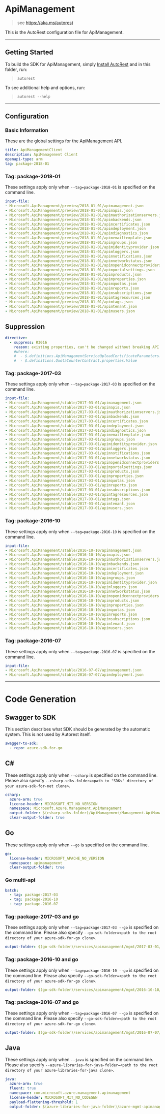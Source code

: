 # ApiManagement
    
> see https://aka.ms/autorest

This is the AutoRest configuration file for ApiManagement.



---
## Getting Started 
To build the SDK for ApiManagement, simply [Install AutoRest](https://aka.ms/autorest/install) and in this folder, run:

> `autorest`

To see additional help and options, run:

> `autorest --help`
---

## Configuration



### Basic Information 
These are the global settings for the ApiManagement API.

``` yaml
title: ApiManagementClient
description: ApiManagement Client
openapi-type: arm
tag: package-2018-01
```

### Tag: package-2018-01

These settings apply only when `--tag=package-2018-01` is specified on the command line.

``` yaml $(tag) == 'package-2018-01'
input-file:
- Microsoft.ApiManagement/preview/2018-01-01/apimanagement.json
- Microsoft.ApiManagement/preview/2018-01-01/apimapis.json
- Microsoft.ApiManagement/preview/2018-01-01/apimauthorizationservers.json
- Microsoft.ApiManagement/preview/2018-01-01/apimbackends.json
- Microsoft.ApiManagement/preview/2018-01-01/apimcertificates.json
- Microsoft.ApiManagement/preview/2018-01-01/apimdeployment.json
- Microsoft.ApiManagement/preview/2018-01-01/apimdiagnostics.json
- Microsoft.ApiManagement/preview/2018-01-01/apimemailtemplate.json
- Microsoft.ApiManagement/preview/2018-01-01/apimgroups.json
- Microsoft.ApiManagement/preview/2018-01-01/apimidentityprovider.json
- Microsoft.ApiManagement/preview/2018-01-01/apimloggers.json
- Microsoft.ApiManagement/preview/2018-01-01/apimnotifications.json
- Microsoft.ApiManagement/preview/2018-01-01/apimnetworkstatus.json
- Microsoft.ApiManagement/preview/2018-01-01/apimopenidconnectproviders.json
- Microsoft.ApiManagement/preview/2018-01-01/apimportalsettings.json
- Microsoft.ApiManagement/preview/2018-01-01/apimproducts.json
- Microsoft.ApiManagement/preview/2018-01-01/apimproperties.json
- Microsoft.ApiManagement/preview/2018-01-01/apimquotas.json
- Microsoft.ApiManagement/preview/2018-01-01/apimreports.json
- Microsoft.ApiManagement/preview/2018-01-01/apimsubscriptions.json
- Microsoft.ApiManagement/preview/2018-01-01/apimtagresources.json
- Microsoft.ApiManagement/preview/2018-01-01/apimtags.json
- Microsoft.ApiManagement/preview/2018-01-01/apimtenant.json
- Microsoft.ApiManagement/preview/2018-01-01/apimusers.json
```

## Suppression
``` yaml
directive:
  - suppress: R3016
    reason: existing properties, can't be changed without breaking API.
    #where:
    #  - $.definitions.ApiManagementServiceUploadCertificateParameters.properties.certificate_password
    #  - $.definitions.QuotaCounterContract.properties.Value

```

### Tag: package-2017-03

These settings apply only when `--tag=package-2017-03` is specified on the command line.

``` yaml $(tag) == 'package-2017-03'
input-file:
- Microsoft.ApiManagement/stable/2017-03-01/apimanagement.json
- Microsoft.ApiManagement/stable/2017-03-01/apimapis.json
- Microsoft.ApiManagement/stable/2017-03-01/apimauthorizationservers.json
- Microsoft.ApiManagement/stable/2017-03-01/apimbackends.json
- Microsoft.ApiManagement/stable/2017-03-01/apimcertificates.json
- Microsoft.ApiManagement/stable/2017-03-01/apimdeployment.json
- Microsoft.ApiManagement/stable/2017-03-01/apimdiagnostics.json
- Microsoft.ApiManagement/stable/2017-03-01/apimemailtemplate.json
- Microsoft.ApiManagement/stable/2017-03-01/apimgroups.json
- Microsoft.ApiManagement/stable/2017-03-01/apimidentityprovider.json
- Microsoft.ApiManagement/stable/2017-03-01/apimloggers.json
- Microsoft.ApiManagement/stable/2017-03-01/apimnotifications.json
- Microsoft.ApiManagement/stable/2017-03-01/apimnetworkstatus.json
- Microsoft.ApiManagement/stable/2017-03-01/apimopenidconnectproviders.json
- Microsoft.ApiManagement/stable/2017-03-01/apimportalsettings.json
- Microsoft.ApiManagement/stable/2017-03-01/apimproducts.json
- Microsoft.ApiManagement/stable/2017-03-01/apimproperties.json
- Microsoft.ApiManagement/stable/2017-03-01/apimquotas.json
- Microsoft.ApiManagement/stable/2017-03-01/apimreports.json
- Microsoft.ApiManagement/stable/2017-03-01/apimsubscriptions.json
- Microsoft.ApiManagement/stable/2017-03-01/apimtagresources.json
- Microsoft.ApiManagement/stable/2017-03-01/apimtags.json
- Microsoft.ApiManagement/stable/2017-03-01/apimtenant.json
- Microsoft.ApiManagement/stable/2017-03-01/apimusers.json
```


### Tag: package-2016-10

These settings apply only when `--tag=package-2016-10` is specified on the command line.

``` yaml $(tag) == 'package-2016-10'
input-file:
- Microsoft.ApiManagement/stable/2016-10-10/apimanagement.json
- Microsoft.ApiManagement/stable/2016-10-10/apimapis.json
- Microsoft.ApiManagement/stable/2016-10-10/apimauthorizationservers.json
- Microsoft.ApiManagement/stable/2016-10-10/apimbackends.json
- Microsoft.ApiManagement/stable/2016-10-10/apimcertificates.json
- Microsoft.ApiManagement/stable/2016-10-10/apimdeployment.json
- Microsoft.ApiManagement/stable/2016-10-10/apimgroups.json
- Microsoft.ApiManagement/stable/2016-10-10/apimidentityprovider.json
- Microsoft.ApiManagement/stable/2016-10-10/apimloggers.json
- Microsoft.ApiManagement/stable/2016-10-10/apimnetworkstatus.json
- Microsoft.ApiManagement/stable/2016-10-10/apimopenidconnectproviders.json
- Microsoft.ApiManagement/stable/2016-10-10/apimproducts.json
- Microsoft.ApiManagement/stable/2016-10-10/apimproperties.json
- Microsoft.ApiManagement/stable/2016-10-10/apimquotas.json
- Microsoft.ApiManagement/stable/2016-10-10/apimreports.json
- Microsoft.ApiManagement/stable/2016-10-10/apimsubscriptions.json
- Microsoft.ApiManagement/stable/2016-10-10/apimtenant.json
- Microsoft.ApiManagement/stable/2016-10-10/apimusers.json
```
 
### Tag: package-2016-07

These settings apply only when `--tag=package-2016-07` is specified on the command line.

``` yaml $(tag) == 'package-2016-07'
input-file:
- Microsoft.ApiManagement/stable/2016-07-07/apimanagement.json
- Microsoft.ApiManagement/stable/2016-07-07/apimdeployment.json
```

---
# Code Generation


## Swagger to SDK

This section describes what SDK should be generated by the automatic system.
This is not used by Autorest itself.

``` yaml $(swagger-to-sdk)
swagger-to-sdk:
  - repo: azure-sdk-for-go
```


## C# 

These settings apply only when `--csharp` is specified on the command line.
Please also specify `--csharp-sdks-folder=<path to "SDKs" directory of your azure-sdk-for-net clone>`.

``` yaml $(csharp)
csharp:
  azure-arm: true
  license-header: MICROSOFT_MIT_NO_VERSION
  namespace: Microsoft.Azure.Management.ApiManagement  
  output-folder: $(csharp-sdks-folder)/ApiManagement/Management.ApiManagement/Generated
  clear-output-folder: true
```


## Go

These settings apply only when `--go` is specified on the command line.

``` yaml $(go)
go:
  license-header: MICROSOFT_APACHE_NO_VERSION
  namespace: apimanagement
  clear-output-folder: true
```

### Go multi-api

``` yaml $(go) && $(multiapi)
batch:
  - tag: package-2017-03
  - tag: package-2016-10
  - tag: package-2016-07
```

### Tag: package-2017-03 and go

These settings apply only when `--tag=package-2017-03 --go` is specified on the command line.
Please also specify `--go-sdk-folder=<path to the root directory of your azure-sdk-for-go clone>`.

``` yaml $(tag) == 'package-2017-03' && $(go)
output-folder: $(go-sdk-folder)/services/apimanagement/mgmt/2017-03-01/apimanagement
```

### Tag: package-2016-10 and go

These settings apply only when `--tag=package-2016-10 --go` is specified on the command line.
Please also specify `--go-sdk-folder=<path to the root directory of your azure-sdk-for-go clone>`.

``` yaml $(tag) == 'package-2016-10' && $(go)
output-folder: $(go-sdk-folder)/services/apimanagement/mgmt/2016-10-10/apimanagement
```

### Tag: package-2016-07 and go

These settings apply only when `--tag=package-2016-07 --go` is specified on the command line.
Please also specify `--go-sdk-folder=<path to the root directory of your azure-sdk-for-go clone>`.

``` yaml $(tag) == 'package-2016-07' && $(go)
output-folder: $(go-sdk-folder)/services/apimanagement/mgmt/2016-07-07/apimanagement
```


## Java

These settings apply only when `--java` is specified on the command line.
Please also specify `--azure-libraries-for-java-folder=<path to the root directory of your azure-libraries-for-java clone>`.

``` yaml $(java)
java:
  azure-arm: true
  fluent: true
  namespace: com.microsoft.azure.management.apimanagement
  license-header: MICROSOFT_MIT_NO_CODEGEN
  payload-flattening-threshold: 1
  output-folder: $(azure-libraries-for-java-folder)/azure-mgmt-apimanagement
```
